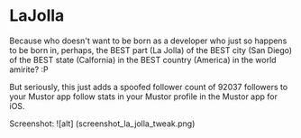 # LaJolla

Because who doesn't want to be born as a developer who just so happens to be born in, perhaps, the BEST part (La Jolla) of the BEST city (San Diego) of the BEST state (Calfornia) in the BEST country (America) in the world amirite? :P

But seriously, this just adds a spoofed follower count of 92037 followers to your Mustor app follow stats in your Mustor profile in the Mustor app for iOS.

Screenshot: ![alt] (screenshot_la_jolla_tweak.png)
